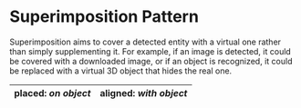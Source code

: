 # Superimposition Pattern

Superimposition aims to cover a detected entity with a virtual one rather than simply supplementing it. For example, if an image is detected, it could be covered with a downloaded image, or if an object is recognized, it could be replaced with a virtual 3D object that hides the real one.

| placed: _on object_ | aligned: _with object_ |
|---|---|